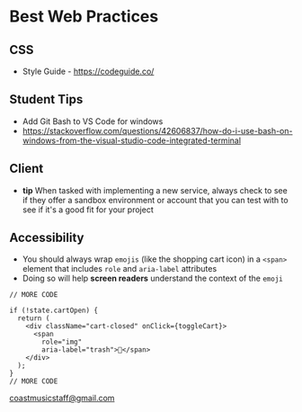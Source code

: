 # Best Web Practices
## CSS
* Style Guide - https://codeguide.co/

## Student Tips
* Add Git Bash to VS Code for windows
* https://stackoverflow.com/questions/42606837/how-do-i-use-bash-on-windows-from-the-visual-studio-code-integrated-terminal

## Client
* **tip** When tasked with implementing a new service, always check to see if they offer a sandbox environment or account that you can test with to see if it's a good fit for your project

## Accessibility
* You should always wrap `emojis` (like the shopping cart icon) in a `<span>` element that includes `role` and `aria-label` attributes
* Doing so will help **screen readers** understand the context of the `emoji`

```
// MORE CODE

if (!state.cartOpen) {
  return (
    <div className="cart-closed" onClick={toggleCart}>
      <span
        role="img"
        aria-label="trash">🛒</span>
    </div>
  );
}
// MORE CODE
```
coastmusicstaff@gmail.com
